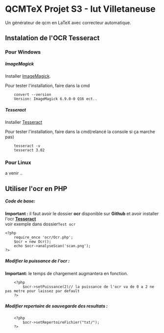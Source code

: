 # QCMTeX Projet S3 - Iut Villetaneuse

  Un générateur de qcm en LaTeX avec correcteur automatique.

## Instalation de l'OCR Tesseract

### Pour Windows
##### ImageMagick
    
Installer [ImageMagick](http://www.imagemagick.org/download/binaries/ImageMagick-6.9.0-0-Q16-x64-dll.exe).
    
Pour tester l'installation, faire dans la cmd

        convert --version
        Version: ImageMagick 6.9.0-0 Q16 ect..

##### Tesseract
Installer [Tesseract](https://tesseract-ocr.googlecode.com/files/tesseract-ocr-setup-3.02.02.exe)
    
Pour tester l'installation, faire dans la cmd(relancé la console si ça marche pas)

        tesseract -v
        tesseract 3.02
### Pour Linux
a venir ..
## Utiliser l'ocr en PHP
##### Code de base:
**Important :** il faut avoir le dossier **ocr** disponible sur **Github** et avoir installer l'ocr [**Tesseract**](https://github.com/Tauul/QCMTeX#instalation-de-locr-tesseract)  
voir exemple dans dossier`Test ocr`

    <?php
        require_once 'ocr/Ocr.php';
        $ocr = new Ocr();
        echo $ocr->analyseScan('scan.png');
    ?>
    
##### Modifier la puissance de l'ocr :

**Important:** le temps de chargement augmantera en fonction.  

        <?php
            $ocr->setPuissance(2)// la puissance de l'ocr va de 0 a 2 ne pas metre pour laissez par default
        ?>
        
##### Modifier repertoire de sauvegarde des resultats :

        <?php
            $ocr->setRepertoireFichier("txt/");
        ?>


